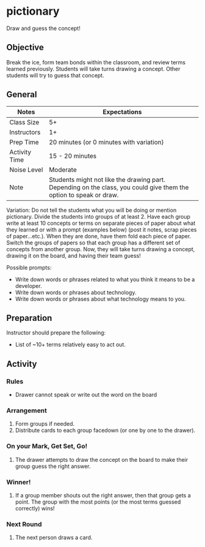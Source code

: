# pictionary

Draw and guess the concept!

## Objective

Break the ice, form team bonds within the classroom, and review terms learned previously. Students will take turns drawing a concept. Other students will try to guess that concept.

## General  
Notes | Expectations
--------|------------
Class Size | 5+
Instructors | 1+
Prep Time | 20 minutes (or 0 minutes with variation)
Activity Time | 15 - 20 minutes
Noise Level | Moderate
Note | Students might not like the drawing part. Depending on the class, you could give them the option to speak or draw.

Variation: Do not tell the students what you will be doing or mention pictionary. Divide the students into groups of at least 2. Have each group write at least 10 concepts or terms on separate pieces of paper about what they learned or with a prompt (examples below) (post it notes, scrap pieces of paper...etc.). When they are done, have them fold each piece of paper. Switch the groups of papers so that each group has a different set of concepts from another group. Now, they will take turns drawing a concept, drawing it on the board, and having their team guess!

Possible prompts:
* Write down words or phrases related to what you think it means to be a developer.
* Write down words or phrases about technology.
* Write down words or phrases about what technology means to you.

## Preparation

Instructor should prepare the following:
* List of ~10+ terms relatively easy to act out.

## Activity

### Rules
* Drawer cannot speak or write out the word on the board

### Arrangement

1. Form groups if needed.
2. Distribute cards to each group facedown (or one by one to the drawer).

### On your Mark, Get Set, Go!   
1. The drawer attempts to draw the concept on the board to make their group guess the right answer.

### Winner!
1. If a group member shouts out the right answer, then that group gets a point. The group with the most points (or the most terms guessed correctly) wins!

### Next Round
1. The next person draws a card.
